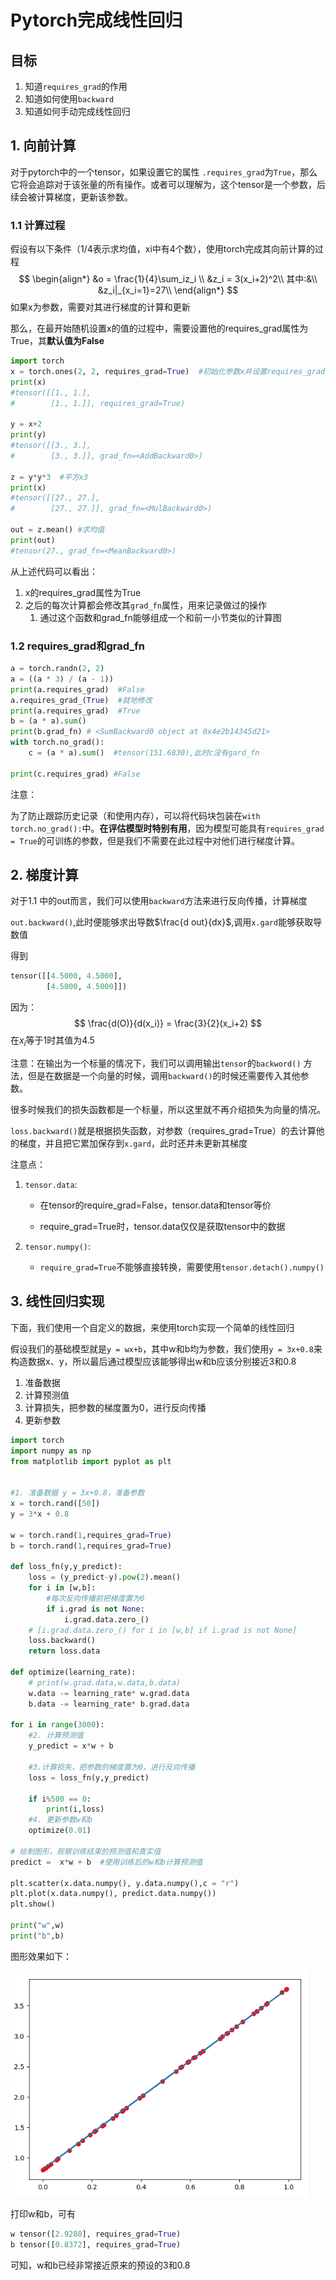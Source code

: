 # Pytorch完成线性回归

## 目标

1. 知道`requires_grad`的作用
2. 知道如何使用`backward`
3. 知道如何手动完成线性回归

   



## 1. 向前计算

对于pytorch中的一个tensor，如果设置它的属性 `.requires_grad`为`True`，那么它将会追踪对于该张量的所有操作。或者可以理解为，这个tensor是一个参数，后续会被计算梯度，更新该参数。



### 1.1 计算过程

假设有以下条件（1/4表示求均值，xi中有4个数），使用torch完成其向前计算的过程
$$
\begin{align*}
&o = \frac{1}{4}\sum_iz_i \\
&z_i = 3(x_i+2)^2\\
其中:&\\
&z_i|_{x_i=1}=27\\
\end{align*}
$$
如果x为参数，需要对其进行梯度的计算和更新

那么，在最开始随机设置x的值的过程中，需要设置他的requires_grad属性为True，其**默认值为False**

```python
import torch
x = torch.ones(2, 2, requires_grad=True)  #初始化参数x并设置requires_grad=True用来追踪其计算历史
print(x)
#tensor([[1., 1.],
#        [1., 1.]], requires_grad=True)

y = x+2
print(y)
#tensor([[3., 3.],
#        [3., 3.]], grad_fn=<AddBackward0>)

z = y*y*3  #平方x3
print(x)
#tensor([[27., 27.],
#        [27., 27.]], grad_fn=<MulBackward0>) 

out = z.mean() #求均值
print(out)
#tensor(27., grad_fn=<MeanBackward0>)

```

从上述代码可以看出：

1. x的requires_grad属性为True
2. 之后的每次计算都会修改其`grad_fn`属性，用来记录做过的操作
   1. 通过这个函数和grad_fn能够组成一个和前一小节类似的计算图

### 1.2 requires_grad和grad_fn

```python
a = torch.randn(2, 2)
a = ((a * 3) / (a - 1))
print(a.requires_grad)  #False
a.requires_grad_(True)  #就地修改
print(a.requires_grad)  #True
b = (a * a).sum()
print(b.grad_fn) # <SumBackward0 object at 0x4e2b14345d21>
with torch.no_grad():
    c = (a * a).sum()  #tensor(151.6830),此时c没有gard_fn
    
print(c.requires_grad) #False
```

注意：

为了防止跟踪历史记录（和使用内存），可以将代码块包装在`with torch.no_grad():`中。**在评估模型时特别有用**，因为模型可能具有`requires_grad = True`的可训练的参数，但是我们不需要在此过程中对他们进行梯度计算。

## 2. 梯度计算

对于1.1 中的out而言，我们可以使用`backward`方法来进行反向传播，计算梯度

`out.backward()`,此时便能够求出导数$\frac{d out}{dx}$,调用`x.gard`能够获取导数值

得到

```python
tensor([[4.5000, 4.5000],
        [4.5000, 4.5000]])
```

 因为：
$$
\frac{d(O)}{d(x_i)} = \frac{3}{2}(x_i+2)
$$
在$x_i$等于1时其值为4.5



注意：在输出为一个标量的情况下，我们可以调用输出`tensor`的`backword()` 方法，但是在数据是一个向量的时候，调用`backward()`的时候还需要传入其他参数。

很多时候我们的损失函数都是一个标量，所以这里就不再介绍损失为向量的情况。



`loss.backward()`就是根据损失函数，对参数（requires_grad=True）的去计算他的梯度，并且把它累加保存到`x.gard`，此时还并未更新其梯度



注意点：

1. `tensor.data`:

   - 在tensor的require_grad=False，tensor.data和tensor等价

   - require_grad=True时，tensor.data仅仅是获取tensor中的数据

2. `tensor.numpy()`:

   - `require_grad=True`不能够直接转换，需要使用`tensor.detach().numpy()`



## 3. 线性回归实现

下面，我们使用一个自定义的数据，来使用torch实现一个简单的线性回归

假设我们的基础模型就是`y = wx+b`，其中w和b均为参数，我们使用`y = 3x+0.8`来构造数据x、y，所以最后通过模型应该能够得出w和b应该分别接近3和0.8

1. 准备数据
2. 计算预测值
3. 计算损失，把参数的梯度置为0，进行反向传播
4. 更新参数

```python
import torch
import numpy as np
from matplotlib import pyplot as plt


#1. 准备数据 y = 3x+0.8，准备参数
x = torch.rand([50])
y = 3*x + 0.8

w = torch.rand(1,requires_grad=True)
b = torch.rand(1,requires_grad=True)

def loss_fn(y,y_predict):
    loss = (y_predict-y).pow(2).mean()
    for i in [w,b]:
		#每次反向传播前把梯度置为0
        if i.grad is not None:
            i.grad.data.zero_()
    # [i.grad.data.zero_() for i in [w,b] if i.grad is not None]
    loss.backward()
    return loss.data

def optimize(learning_rate):
    # print(w.grad.data,w.data,b.data)
    w.data -= learning_rate* w.grad.data
    b.data -= learning_rate* b.grad.data

for i in range(3000):
    #2. 计算预测值
    y_predict = x*w + b
	
    #3.计算损失，把参数的梯度置为0，进行反向传播 
    loss = loss_fn(y,y_predict)
    
    if i%500 == 0:
        print(i,loss)
    #4. 更新参数w和b
    optimize(0.01)

# 绘制图形，观察训练结束的预测值和真实值
predict =  x*w + b  #使用训练后的w和b计算预测值

plt.scatter(x.data.numpy(), y.data.numpy(),c = "r")
plt.plot(x.data.numpy(), predict.data.numpy())
plt.show()

print("w",w)
print("b",b)
```



图形效果如下：

![](../images/1.2/线性回归1.png)

打印w和b，可有

```python
w tensor([2.9280], requires_grad=True)
b tensor([0.8372], requires_grad=True)
```

可知，w和b已经非常接近原来的预设的3和0.8



